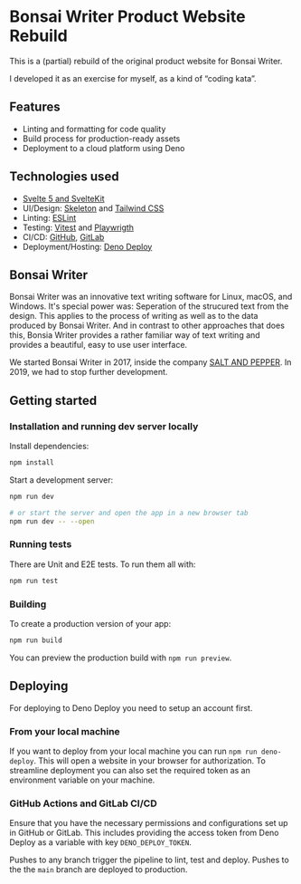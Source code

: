 # Bonsai Writer Product Website Rebuild

This is a (partial) rebuild of the original product website for Bonsai Writer.

I developed it as an exercise for myself, as a kind of “coding kata”.

## Features

- Linting and formatting for code quality
- Build process for production-ready assets
- Deployment to a cloud platform using Deno

## Technologies used

- [Svelte 5 and SvelteKit](https://svelte.dev)
- UI/Design: [Skeleton](https://www.skeleton.dev) and [Tailwind CSS](https://tailwindcss.com)
- Linting: [ESLint](https://eslint.org)
- Testing: [Vitest](https://vitest.dev) and [Playwrigth](https://playwright.dev)
- CI/CD: [GitHub](https://github.com), [GitLab](https://gitlab.com)
- Deployment/Hosting: [Deno Deploy](https://deno.com/deploy)

## Bonsai Writer

Bonsai Writer was an innovative text writing software for Linux, macOS, and Windows. It's special power was: Seperation of the strucured text from the design. This applies to the process of writing as well as to the data produced by Bonsai Writer. And in contrast to other approaches that does this, Bonsia Writer provides a rather familiar way of text writing and provides a beautiful, easy to use user interface.

We started Bonsai Writer in 2017, inside the company [SALT AND PEPPER](https://salt-and-pepper.eu). In 2019, we had to stop further development.

## Getting started

### Installation and running dev server locally

Install dependencies:

```bash
npm install
```

Start a development server:

```bash
npm run dev

# or start the server and open the app in a new browser tab
npm run dev -- --open
```

### Running tests

There are Unit and E2E tests. To run them all with:

```bash
npm run test
```

### Building

To create a production version of your app:

```bash
npm run build
```

You can preview the production build with `npm run preview`.

## Deploying

For deploying to Deno Deploy you need to setup an account first.

### From your local machine

If you want to deploy from your local machine you can run `npm run deno-deploy`. This will open a website in your browser for authorization. To streamline deployment you can also set the required token as an environment variable on your machine.

### GitHub Actions and GitLab CI/CD

Ensure that you have the necessary permissions and configurations set up in GitHub or GitLab. This includes providing the access token from Deno Deploy as a variable with key `DENO_DEPLOY_TOKEN`.

Pushes to any branch trigger the pipeline to lint, test and deploy. Pushes to the the `main` branch are deployed to production.
